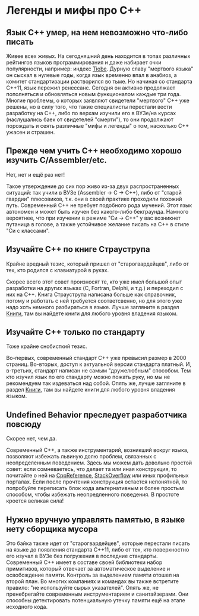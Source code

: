 # Легенды и мифы про C++

## Язык C++ умер, на нем невозможно что-либо писать

Живее всех живых. На сегодняшний день находится в топах различных рейтингов языков программирования и даже набирает очки популярности, например: индекс [Tiobe](https://www.tiobe.com/tiobe-index/). Дурную славу "мертвого языка" он сыскал в нулевые годы, когда язык временно впал в анабиоз, а комитет стандартизации растворился во тьме. Но начиная со стандарта C++11, язык пережил ренессанс. Сегодня он активно продолжает пополняться и обновляться новым функционалом каждые три года. Многие проблемы, о которых заявляют свидетели "мертвого" C++ уже решены, но в силу того, что такие специалисты перестали вести разработку на C++, либо по верхам изучили его в ВУЗе/на курсах (наслушались баек от свидетелей "смерти"), то они продолжают порождать и сеять различные "мифы и легенды" о том, насколько C++ ужасен и страшен.

## Прежде чем учить C++ необходимо хорошо изучить C/Assembler/etc.

Нет, нет и ещё раз нет! 

Такое утверждение до сих пор живо из-за двух распространенных ситуаций: так учили в ВУЗе (Assembler -> C -> C++), либо от "старой гвардии" плюсовиков, т.к. они в своей практике проходили похожий путь. Современный C++ не требует подобного рода мучений. Этот язык автономен и может быть изучен без какого-либо бекграунда. Намного вероятнее, что при изучении в режиме "Си -> С++" у вас возникнет путаница в голове, а также устойчивое желание писать на C++ в стиле "Си с классами".

## Изучайте C++ по книге Страуструпа

Крайне вредный тезис, который пришел от "старогвардейцев", либо от тех, кто родился с клавиатурой в руках. 

Скорее всего этот совет произносят те, кто уже имел большой опыт разработки на других языках (C, Fortran, Delphi, и т.д.) и переходил с них на C++. Книга Страуструпа написана больше как справочник, потому и работать с ней требуется соответсвенно, но для этого уже надо хоть немного разбираться в языке. Лучше загляните в раздел [Книги](Books.md), там вы найдете книги для любого уровня владения языком.  

## Изучайте C++ только по стандарту

Тоже крайне снобисткий тезис. 

Во-первых, современный стандарт C++ уже превысил размер в 2000 страниц. Во-вторых, доступ к актуальной версии стандарта платный. И, в-третьих, стандарт написан не самым "дружелюбным" способом. Тем кто изучил язык по его стандарту можно пожать руку, но мы не рекомендуем так издеваться над собой. Опять же, лучше загляните в раздел [Книги](Books.md), там вы найдете книги для любого уровня владения языком. 

## Undefined Behavior преследует разработчика повсюду

Скорее нет, чем да.

Современный C++, а также инструментарий, возникший вокруг языка, позволяют избежать львиную долю проблем, связанных с неопределенным поведением. Здесь мы можем дать довольно простой совет: если сомневаетесь, что делает та или иная конструкция, то почитайте о ней на [CppReference](https://en.cppreference.com), [StackOverflow](https://stackoverflow.com/) или иных профильных порталах. Если после прочтения конструкция остается непонятной, то попробуйте переписать блок кода альтернативным и более простым способом, чтобы избежать неопредленного поведения. В простоте кроется великая сила!

## Нужно вручную управлять памятью, в языке нету сборщика мусора

Это байка также идет от "старогвардейцев", которые перестали писать на языке до появления стандарта C++11, либо от тех, кто поверхностно его изучал в ВУЗе без погружения в последние стандарты. Современный C++ имеет в составе своей библиотеки набор примитивов, который отвечает за  автоматическое выделение и освобождение памяти. Контроль за выделением памяти отошел на второй план. Во многих компаниях и командах вы также встретите правило: "не используйте сырых указателей". Опять же, не пренебрегайте современным инструментарием и санитайзерами. Они способны детектировать потенциальную утечку памяти ещё на этапе исходного кода.